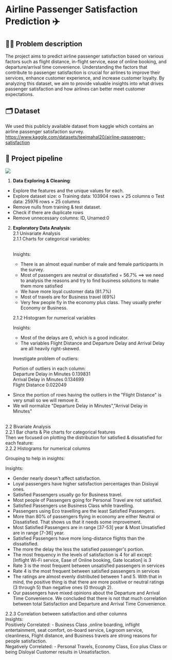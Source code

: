 
# Airline Passenger Satisfaction Prediction ✈️

## 🙇‍♂️ Problem description
The project aims to predict airline passenger satisfaction based on various factors such as flight distance, in-flight service, ease of online booking, and departure/arrival time convenience. Understanding the factors that contribute to passenger satisfaction is crucial for airlines to improve their services, enhance customer experience, and increase customer loyalty. By analyzing this dataset, we aim to provide valuable insights into what drives passenger satisfaction and how airlines can better meet customer expectations.


## 🗂️ Dataset
We used this publicly available dataset from kaggle which contains an airline passenger satisfaction survey.<br>
https://www.kaggle.com/datasets/teejmahal20/airline-passenger-satisfaction


## 🧱 Project pipeline
<img src="assets/pipeline.png" alt=" " >

1. **Data Exploring & Cleaning**:
- Explore the features and the unique values for each.
- Explore dataset size:
o Training data: 103904 rows × 25 columns
o Test data: 25976 rows × 25 columns
- Remove nulls from training & test dataset.
- Check if there are duplicate rows
- Remove unnecessary columns:  ID, Unamed:0

2. **Exploratory Data Analysis**:<br>
  2.1 Univariate Analysis<br>
      2.1.1 Charts for categorical variables:<br>
      <img src="assets/univariate_pie_1.png" alt="" >
      <img src="assets/univariate_pie_2.png" alt="" >
      <img src="assets/univariate_pie_3.png" alt="" >
      <img src="assets/univariate_pie_4.png" alt="" >
      <img src="assets/univariate_pie_5.png" alt="" >
      <img src="assets/univariate_pie_6.png" alt="" >
      <img src="assets/univariate_pie_7.png" alt="" ><br>

      Insights:<br>
      - There is an almost equal number of male and female participants in the survey.<br>
      - Most of passengers are neutral or dissatisfied = 56.7% ==> we need to analysis the reasons and try to find business solutions to make them more satisfied<br>
      - We have more loyal customer data (81.7%) <br>
      - Most of travels are for Business travel (69%)<br>
      - Very few people fly in the economy plus class. They usually prefer Economy or Business.<br>

      2.1.2 Histogram for numerical variables<br>
       <img src="assets/univariate_histograms_training.png" alt="" ><br>

   Insights: <br>
   - Most of the delays are 0, which is a good indicator.<br>
   - The variables Flight Distance and Departure Delay and Arrival Delay are all heavily right-skewed.<br>

   Investigate problem of outliers:<br>

      Portion of outliers in each column:<br>
         Departure Delay in Minutes 0.139831<br>
         Arrival Delay in Minutes   0.134699<br>
         Flight Distance            0.022049<br>

- Since the portion of rows having the outliers in the "Flight Distance" is very small so we will remove it.<br>
- We will normalize "Departure Delay in Minutes","Arrival Delay in Minutes"<br>
<img src="assets/univariate_histograms_after_handling_outliers_training.png" alt="" ><br>

2.2 Bivariate Analysis<br>
2.2.1 Bar charts & Pie charts for categorical features<br>
<img src="assets/bivariate_bar.png" alt="" ><br>
Then we focused on plotting the distribution for satisfied & dissatisfied for each feature:<br>
<img src="assets/bivariate_pie.png" alt="" ><br>
2.2.2 Histograms for numerical columns
<img src="assets/bivariate_histograms.png" alt="" ><br>

Grouping to help in insights:<br>
<img src="assets/grouping.png" alt="" ><br>

Insights: <br>
- Gender nearly doesn't affect satisfaction.<br>
- Loyal passengers have higher satisfaction percentages than Disloyal ones.<br>
- Satisfied Passengers usually go for Business travel.<br>
- Most people of Passengers going for Personal Travel are not satisfied.<br>
- Satisfied Passengers use Business Class while travelling.<br>
- Passengers using Eco travelling are the least Satisfied Passengers.<br>
- More than 80% of passengers flying in economy are either Neutral or Dissatisfied. That shows us that it needs some improvement.<br>
- Most Satisfied Passengers are in range [37-53] year & Most Unsatisfied are in range [7-36] year.<br>
- Satisfied Passengers have more long-distance flights than the dissatisfied.<br>
- The more the delay the less the satisfied passenger's portion.<br>
- The most frequency in the levels of satisfaction is 4 for all except: [Inflight Wi-Fi service, Ease of Online booking, Gate location] is 3<br>
- Rate 3 is the most frequent between unsatisfied passengers in services <br>
- Rate 4 is the most frequent between satisfied passengers in services <br>
- The ratings are almost evenly distributed between 1 and 5. With that in mind, the positive thing is that there are more positive or neutral ratings (3 through 5) than negative ones (0 through 2).<br>
- Our passengers have mixed opinions about the Departure and Arrival Time Convenience. We concluded that there is not that much correlation between total Satisfaction and Departure and Arrival Time Convenience.<br>

2.2.3 Correlation between satisfaction and other columns<br>
<img src="assets/bivariate_correlation.png" alt="" ><br>
Insights:<br>
Positively Correlated: - Business Class ,online boarding, inflight entertainment, seat comfort, on-board service, Legroom service, cleanliness, Flight distance, and Business travels are strong reasons for people satisfaction.<br>
Negatively Correlated: - Personal Travels, Economy Class, Eco plus Class or being Disloyal Customer results in Unsatisfaction.<br>



      
      

   
